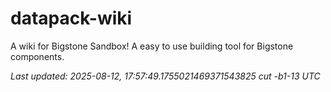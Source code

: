 # datapack-wiki
A wiki for Bigstone Sandbox! A easy to use building tool for Bigstone components.

_Last updated: 2025-08-12, 17:57:49.1755021469371543825 cut -b1-13 UTC_

